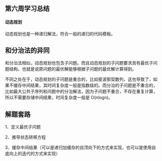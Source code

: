 ## 第六周学习总结


#### 动态规划

动态规划也是一种递归解法，符合一般的递归的代码模板。


## 和分治法的异同

和分治法相似，动态规划也包含子问题。而且动态规划的子问题要求具有最优子问题结构，也就是说原问题的最优解能够根据子问题的最优解计算得到。

不同之处在于，动态规划的子问题是重合的，比如斐波那契数列，这也导致了，如果不缓存中间结果，其时间复杂度一般是指数级的。而分治的子问题是不重合的，比如最大公共子序列和问题中的分治解法，因为子问题不重合，不存在重复计算，所以不需要存储中间结果，时间复杂度一般是 O(nlogn)。


## 解题套路

1、定义最优子问题

2、推导状态转移方程

3、缓存中间结果（可以是递归加缓存的自顶向下的方式来实现，也可以是使用自底向上的迭代的方式来实现）
